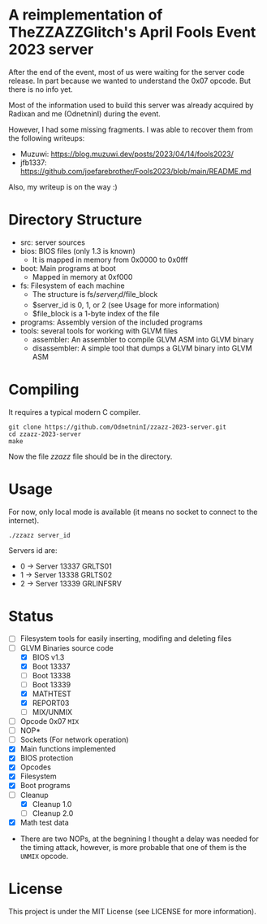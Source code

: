 # A reimplementation of TheZZAZZGlitch's April Fools Event 2023 server
After the end of the event, most of us were waiting for the server code release. In part because we wanted to understand the 0x07 opcode. But there is no info yet.

Most of the information used to build this server was already acquired by Radixan and me (OdnetninI) during the event.

However, I had some missing fragments. I was able to recover them from the following writeups:
- Muzuwi: https://blog.muzuwi.dev/posts/2023/04/14/fools2023/
- jfb1337: https://github.com/joefarebrother/Fools2023/blob/main/README.md

Also, my writeup is on the way :)

# Directory Structure
- src: server sources
- bios: BIOS files (only 1.3 is known) 
  + It is mapped in memory from 0x0000 to 0x0fff
- boot: Main programs at boot
  + Mapped in memory at 0xf000
- fs: Filesystem of each machine
  + The structure is fs/$server_id/$file_block
  + $server_id is 0, 1, or 2 (see Usage for more information)
  + $file_block is a 1-byte index of the file
- programs: Assembly version of the included programs
- tools: several tools for working with GLVM files
  + assembler: An assembler to compile GLVM ASM into GLVM binary
  + disassembler: A simple tool that dumps a GLVM binary into GLVM ASM

# Compiling
It requires a typical modern C compiler.

```
git clone https://github.com/OdnetninI/zzazz-2023-server.git
cd zzazz-2023-server
make
```

Now the file *zzazz* file should be in the directory.

# Usage
For now, only local mode is available (it means no socket to connect to the internet).

```
./zzazz server_id
```

Servers id are:
- 0 -> Server 13337 GRLTS01
- 1 -> Server 13338 GRLTS02
- 2 -> Server 13339 GRLINFSRV

# Status
- [ ] Filesystem tools for easily inserting, modifing and deleting files
- [ ] GLVM Binaries source code
  + [x] BIOS v1.3
  + [x] Boot 13337
  + [ ] Boot 13338
  + [ ] Boot 13339
  + [x] MATHTEST
  + [x] REPORT03
  + [ ] MIX/UNMIX
- [ ] Opcode 0x07 `MIX`
- [ ] NOP*
- [ ] Sockets (For network operation)
- [x] Main functions implemented
- [x] BIOS protection
- [x] Opcodes
- [x] Filesystem
- [x] Boot programs
- [ ] Cleanup
  + [x] Cleanup 1.0
  + [ ] Cleanup 2.0
- [x] Math test data

* There are two NOPs, at the begnining I thought a delay was needed for the timing attack, however, is more probable that one of them is the `UNMIX` opcode.

# License
This project is under the MIT License (see LICENSE for more information).

